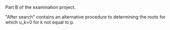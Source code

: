 Part B of the examination project.

"After search" contains an alternative procedure to determining the roots for which u_k=0 for k not equal to p.


